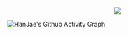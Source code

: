<div align= "center">
    <img src="https://capsule-render.vercel.app/api?type=waving&color=0:4574bf,100:15253e&height=240&text=HanJae's%20Github&animation=&fontColor=ffffff&fontSize=40" />
</div>


![HanJae's Github Activity Graph](https://github-readme-activity-graph.vercel.app/graph?username=Kimhanjae7&theme=react&bg_color=697484&color=FFFFFF&line=87a5d4&point=0f2a54&area=true)



